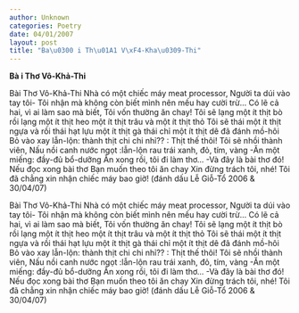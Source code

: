 ```yaml
---
author: Unknown
categories: Poetry
date: 04/01/2007
layout: post
title: "Ba\u0300 i Th\u01A1 V\xF4-Kha\u0309-Thi"
---
```


**Bà i Thơ Vô-Khả-Thi**

Bài Thơ Vô-Khả-Thi
Nhà có một chiếc máy meat processor,
Người ta dúi vào tay tôi-
Tôi nhận mà không còn biết
mình nên mếu hay cười trừ...
Có lẽ cả hai, vì ai làm sao mà biết,
Tôi vốn thường ăn chay!
Tôi sẽ lạng một ít thịt bò
rồi lạng một ít thịt heo
một ít thịt trâu và một ít thịt thỏ
Tôi sẽ thái một ít thịt ngựa
và rồi thái hạt lựu một ít thịt gà
thái chỉ một ít thịt dê đã đánh mồ-hôi
Bỏ vào xay lẫn-lộn: thành thịt chi chi nhỉ??
     : Thịt thế thôi!
Tôi sẽ nhồi thành viên,
Nấu nồi canh nước ngọt
:lẫn-lộn rau trái xanh, đỏ, tím, vàng
-Ăn một miếng: đầy-đủ bổ-dưỡng
Ăn xong rồi, tôi đi làm thơ...
-Và đây là bài thơ đó!
Nếu đọc xong bài thơ
Bạn muốn theo tôi ăn chay
Xin đừng trách tôi, nhé!
Tôi đã chẳng xin nhận chiếc máy bao giờ!
(đánh dấu Lễ Giỗ-Tổ 2006 & 30/04/07)

Bài Thơ Vô-Khả-Thi
Nhà có một chiếc máy meat processor,
Người ta dúi vào tay tôi-
Tôi nhận mà không còn biết
mình nên mếu hay cười trừ...
Có lẽ cả hai, vì ai làm sao mà biết,
Tôi vốn thường ăn chay!
Tôi sẽ lạng một ít thịt bò
rồi lạng một ít thịt heo
một ít thịt trâu và một ít thịt thỏ
Tôi sẽ thái một ít thịt ngựa
và rồi thái hạt lựu một ít thịt gà
thái chỉ một ít thịt dê đã đánh mồ-hôi
Bỏ vào xay lẫn-lộn: thành thịt chi chi nhỉ??
     : Thịt thế thôi!
Tôi sẽ nhồi thành viên,
Nấu nồi canh nước ngọt
:lẫn-lộn rau trái xanh, đỏ, tím, vàng
-Ăn một miếng: đầy-đủ bổ-dưỡng
Ăn xong rồi, tôi đi làm thơ...
-Và đây là bài thơ đó!
Nếu đọc xong bài thơ
Bạn muốn theo tôi ăn chay
Xin đừng trách tôi, nhé!
Tôi đã chẳng xin nhận chiếc máy bao giờ!
(đánh dấu Lễ Giỗ-Tổ 2006 & 30/04/07)
